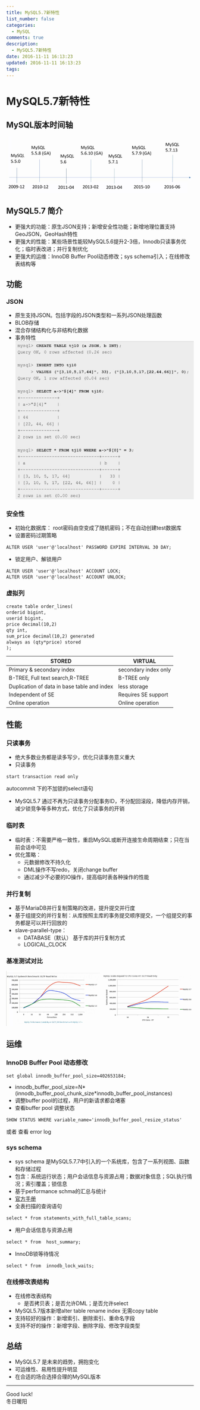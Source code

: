 ```yaml
---
title: MySQL5.7新特性
list_number: false
categories:
  - MySQL
comments: true
description:
  - MySQL5.7新特性
date: 2016-11-11 16:13:23
updated: 2016-11-11 16:13:23
tags:
---
```

# MySQL5.7新特性

## MySQL版本时间轴
![](/img/markdown-img-paste-20161111161507737.png)

## MySQL5.7 简介
- 更强大的功能：原生JSON支持；新增安全性功能；新增地理位置支持GeoJSON，GeoHash特性
- 更强大的性能：某些场景性能较MySQL5.6提升2-3倍，Innodb只读事务优化；临时表改进；并行复制优化
- 更强大的运维：InnoDB Buffer Pool动态修改；sys schema引入；在线修改表结构等

## 功能

### JSON
- 原生支持JSON。包括字段的JSON类型和一系列JSON处理函数
- BLOB存储
- 混合存储结构化与非结构化数据
- 事务特性
![](/img/markdown-img-paste-20161111162051691.png)

### 安全性
- 初始化数据库： root密码由空变成了随机密码；不在自动创建test数据库
- 设置密码过期策略
```
ALTER USER 'user'@'localhost' PASSWORD EXPIRE INTERVAL 30 DAY;
```
- 锁定用户、解锁用户
```
ALTER USER 'user'@'localhost' ACCOUNT LOCK;
ALTER USER 'user'@'localhost' ACCOUNT UNLOCK;
```

### 虚拟列
```
create table order_lines(
orderid bigint,
userid bigint,
price decimal(10,2)
qty int,
sum_price decimal(10,2) generated
always as (qty*price) stored
);
```
STORED | VIRTUAL
---|---
Primary & secondary index | secondary index only
B-TREE, Full text search,R-TREE | B-TREE only
Duplication of data in base table and index | less storage
Independent of SE   | Requires SE support
Online operation | Online operation

## 性能

### 只读事务
- 绝大多数业务都是读多写少，优化只读事务意义重大
- 只读事务
```
start transaction read only
```
autocommit 下的不加锁的select语句
- MySQL5.7 通过不再为只读事务分配事务ID，不分配回滚段，降低内存开销，减少锁竞争等多种方式，优化了只读事务的开销

### 临时表
- 临时表：不需要严格一致性，重启MySQL或断开连接生命周期结束；只在当前会话中可见
- 优化策略：
  - 元数据修改不持久化
  - DML操作不写redo，关闭change buffer
  - 通过减少不必要的IO操作，提高临时表各种操作的性能

### 并行复制
- 基于MariaDB并行复制策略的改进，提升提交并行度
- 基于组提交的并行复制：从库按照主库的事务提交顺序提交，一个组提交的事务都是可以并行回放的
- slave-parallel-type：
  - DATABASE（默认） 基于库的并行复制方式
  - LOGICAL_CLOCK

### 基准测试对比
![](/img/markdown-img-paste-20161111163801686.png)


## 运维

### InnoDB Buffer Pool 动态修改
```
set global innodb_buffer_pool_size=402653184;
```
- innodb_buffer_pool_size=N*(innodb_buffer_pool_chunk_size*innodb_buffer_pool_instances)
- 调整buffer pool的过程，用户的新请求都会堵塞
- 查看buffer pool 调整状态
```
SHOW STATUS WHERE variable_name='innodb_buffer_pool_resize_status'
```
或者 查看 error log

### sys schema
- sys schema 是MySQL5.7.7中引入的一个系统库，包含了一系列视图、函数和存储过程
- 包含：系统运行状态；用户会话信息与资源占用；数据对象信息；SQL执行情况；索引覆盖；锁信息
- 基于performance schma的汇总与统计
- [官方手册](http://dev.mysql.com/doc/refman/5.7/en/sys-schema.html)
- 全表扫描的查询语句
```
select * from statements_with_full_table_scans;
```
- 用户会话信息与资源占用
```
select * from  host_summary;
```
- InnoDB锁等待情况
```
select * from  innodb_lock_waits;
```

### 在线修改表结构
- 在线修改表结构
  - 是否拷贝表；是否允许DML；是否允许select
- MySQL5.7版本新增alter table rename index 无需copy table
- 支持较好的操作：新增索引、删除索引、重命名字段
- 支持不好的操作：新增字段、删除字段、修改字段类型

## 总结
- MySQL5.7 是未来的趋势，拥抱变化
- 可运维性、易用性提升明显
- 在合适的场合选择合理的MySQL版本






----
Good luck!  
冬日暖阳
